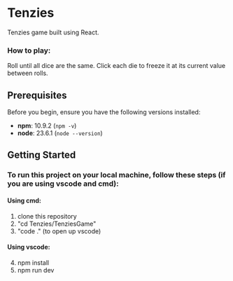 # Tenzies

Tenzies game built using React.

### How to play:

Roll until all dice are the same. Click each die to freeze it at its current value between rolls.

## Prerequisites

Before you begin, ensure you have the following versions installed:

- **npm**: 10.9.2 (`npm -v`)
- **node**: 23.6.1 (`node --version`)

## Getting Started

### To run this project on your local machine, follow these steps (if you are using vscode and cmd):

#### Using cmd:

1. clone this repository
2. "cd Tenzies/TenziesGame"
3. "code ." (to open up vscode)

#### Using vscode:

4. npm install
5. npm run dev
